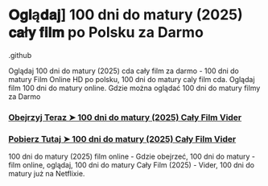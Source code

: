 # 𝐎𝐠𝐥ą𝐝𝐚𝐣] 100 dni do matury (2025) 𝐜𝐚ł𝐲 𝐟𝐢𝐥𝐦 po Polsku za Darmo

.github

Oglądaj 100 dni do matury (2025) cda cały film za darmo - 100 dni do matury Film Online HD po polsku, 100 dni do matury caly film cda. Oglądaj film 100 dni do matury online. Gdzie można oglądać 100 dni do matury filmy za Darmo

<h3><a href="https://aaamiiin.com/pl/movie/1327145/100-dni-do-matury-cu-gitov">Obejrzyj Teraz ➤ 100 dni do matury (2025) Cały Film Vider</a></h3>

<h3><a href="https://aaamiiin.com/pl/movie/1327145/100-dni-do-matury-cu-gitov">Pobierz Tutaj ➤ 100 dni do matury (2025) Cały Film Vider</a></h3>

100 dni do matury (2025) film online - Gdzie obejrzeć, 100 dni do matury - film online, oglądaj, 100 dni do matury Cały Film (2025) - Vider, 100 dni do matury już na Netflixie.

